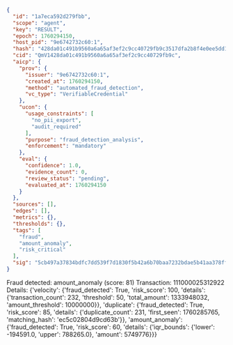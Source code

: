 ```json
{
  "id": "1a7eca592d279fbb",
  "scope": "agent",
  "key": "RESULT",
  "epoch": 1760294150,
  "host_pid": "9e6742732c60:1",
  "hash": "428da01c491b9560a6a65af3ef2c9cc40729fb9c3517dfa2b8f4e0ee5dd13872",
  "cid": "QmV1428da01c491b9560a6a65af3ef2c9cc40729fb9c",
  "aicp": {
    "prov": {
      "issuer": "9e6742732c60:1",
      "created_at": 1760294150,
      "method": "automated_fraud_detection",
      "vc_type": "VerifiableCredential"
    },
    "ucon": {
      "usage_constraints": [
        "no_pii_export",
        "audit_required"
      ],
      "purpose": "fraud_detection_analysis",
      "enforcement": "mandatory"
    },
    "eval": {
      "confidence": 1.0,
      "evidence_count": 0,
      "review_status": "pending",
      "evaluated_at": 1760294150
    }
  },
  "sources": [],
  "edges": [],
  "metrics": {},
  "thresholds": {},
  "tags": [
    "fraud",
    "amount_anomaly",
    "risk_critical"
  ],
  "sig": "5cb497a37834bdfc7dd539f7d1830f5b42a6b70baa7232bdae5b41aa378ff067"
}
```

Fraud detected: amount_anomaly (score: 81)
Transaction: 111000025312922
Details: {'velocity': {'fraud_detected': True, 'risk_score': 100, 'details': {'transaction_count': 232, 'threshold': 50, 'total_amount': 1333948032, 'amount_threshold': 10000000}}, 'duplicate': {'fraud_detected': True, 'risk_score': 85, 'details': {'duplicate_count': 231, 'first_seen': 1760285765, 'matching_hash': 'ec5c02804d9cd63b'}}, 'amount_anomaly': {'fraud_detected': True, 'risk_score': 60, 'details': {'iqr_bounds': {'lower': -194591.0, 'upper': 788265.0}, 'amount': 5749776}}}